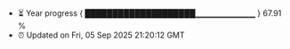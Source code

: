 - ⏳ Year progress { ████████████████████▁▁▁▁▁▁▁▁▁▁ } 67.91 %
- ⏰ Updated on Fri, 05 Sep 2025 21:20:12 GMT


